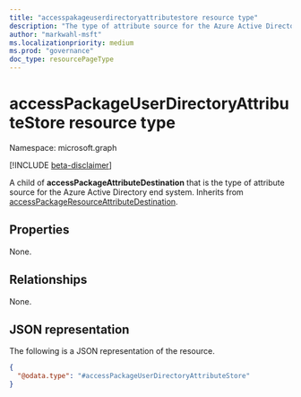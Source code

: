 ```yaml
---
title: "accesspakageuserdirectoryattributestore resource type"
description: "The type of attribute source for the Azure Active Directory end system."
author: "markwahl-msft"
ms.localizationpriority: medium
ms.prod: "governance"
doc_type: resourcePageType
---
```


# accessPackageUserDirectoryAttributeStore resource type

Namespace: microsoft.graph

[!INCLUDE [beta-disclaimer](../../includes/beta-disclaimer.md)]

A child of **accessPackageAttributeDestination** that is the type of attribute source for the Azure Active Directory end system. Inherits from [accessPackageResourceAttributeDestination](../resources/accesspackageresourceattributedestination.md). 

## Properties
None.

## Relationships
None.

## JSON representation
The following is a JSON representation of the resource.
<!-- {
  "blockType": "resource",
  "@odata.type": "accessPackageUserDirectoryAttributeStore"
}
-->
``` json
{
  "@odata.type": "#accessPackageUserDirectoryAttributeStore"
}
```
